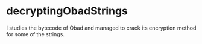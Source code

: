 # decryptingObadStrings

I studies the bytecode of Obad and managed to crack its encryption method for some of the strings.
